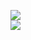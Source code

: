 [![](https://img.shields.io/badge/Made%20With-Github%20Spray-lightgrey.svg?style=for-the-badge&logo=github)](https://github.com/Annihil/github-spray#1675)  
[![](https://i.imgur.com/2DrTn0Z.gif)](https://github.com/Annihil/github-spray)